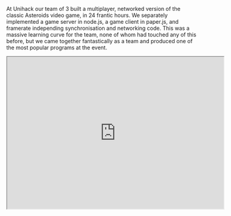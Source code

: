 At Unihack our team of 3 built a multiplayer, networked version of the classic Asteroids video game, in 24 frantic hours.
We separately implemented a game server in node.js, a game client in paper.js, and framerate independing synchronisation and networking code. This was a massive learning curve for the team, none of whom had touched any of this before, but we came together fantastically as a team and produced one of the most popular programs at the event.


<iframe width="570" height="400"
src="https://www.youtube.com/embed/CcBbxieS2IA">
</iframe>
